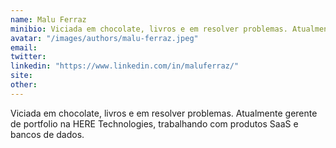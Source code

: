 ```yaml
---
name: Malu Ferraz
minibio: Viciada em chocolate, livros e em resolver problemas. Atualmente gerente de portfolio na HERE Technologies, trabalhando com produtos SaaS e bancos de dados.
avatar: "/images/authors/malu-ferraz.jpeg"
email:
twitter:
linkedin: "https://www.linkedin.com/in/maluferraz/"
site:
other:
---
```


Viciada em chocolate, livros e em resolver problemas. Atualmente gerente de portfolio na HERE Technologies, trabalhando com produtos SaaS e bancos de dados.

